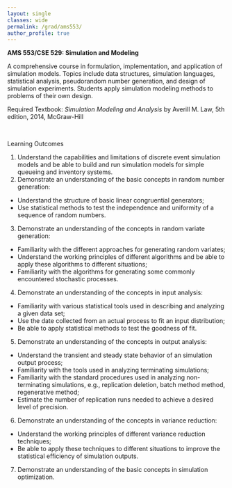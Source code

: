 ```yaml
---
layout: single
classes: wide
permalink: /grad/ams553/
author_profile: true
---
```


**AMS 553/CSE 529: Simulation and Modeling**

A comprehensive course in formulation, implementation, and application of simulation models. Topics include data structures, simulation languages, statistical analysis, pseudorandom number generation, and design of simulation experiments. Students apply simulation modeling methods to problems of their own design.

Required Textbook: *Simulation Modeling and Analysis* by Averill M. Law, 5th edition, 2014, McGraw-Hill

<br/>

Learning Outcomes

1. Understand the capabilities and limitations of discrete event simulation models and be able to build and run simulation models for simple queueing and inventory systems.
2. Demonstrate an understanding of the basic concepts in random number generation:
  - Understand the structure of basic linear congruential generators;
  - Use statistical methods to test the independence and uniformity of a sequence of random numbers.
3. Demonstrate an understanding of the concepts in random variate generation:
  - Familiarity with the different approaches for generating random variates;
  - Understand the working principles of different algorithms and be able to apply these algorithms to different situations;
  - Familiarity with the algorithms for generating some commonly encountered stochastic processes.
4. Demonstrate an understanding of the concepts in input analysis:
  - Familiarity with various statistical tools used in describing and analyzing a given data set;
  - Use the date collected from an actual process to fit an input distribution;
  - Be able to apply statistical methods to test the goodness of fit.
5. Demonstrate an understanding of the concepts in output analysis:
  - Understand the transient and steady state behavior of an simulation output process;
  - Familiarity with the tools used in analyzing terminating simulations;
  - Familiarity with the standard procedures used in analyzing non-terminating simulations, e.g., replication deletion, batch method method, regenerative method;
  - Estimate the number of replication runs needed to achieve a desired level of precision.
6. Demonstrate an understanding of the concepts in variance reduction:
  - Understand the working principles of different variance reduction techniques;
  - Be able to apply these techniques to different situations to improve the statistical efficiency of simulation outputs.
7. Demonstrate an understanding of the basic concepts in simulation optimization.

